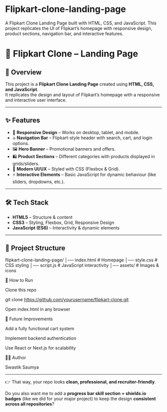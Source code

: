 # Flipkart-clone-landing-page
A Flipkart Clone Landing Page built with HTML, CSS, and JavaScript. This project replicates the UI of Flipkart’s homepage with responsive design, product sections, navigation bar, and interactive features.

# 🛒 Flipkart Clone – Landing Page  

## 📌 Overview  
This project is a **Flipkart Clone Landing Page** created using **HTML, CSS, and JavaScript**.  
It replicates the design and layout of Flipkart’s homepage with a responsive and interactive user interface.  

---

## ✨ Features  
- 📱 **Responsive Design** – Works on desktop, tablet, and mobile.  
- 🔝 **Navigation Bar** – Flipkart-style header with search, cart, and login options.  
- 🖼 **Hero Banner** – Promotional banners and offers.  
- 🛍 **Product Sections** – Different categories with products displayed in grids/sliders.  
- 🎨 **Modern UI/UX** – Styled with CSS (Flexbox & Grid).  
- ⚡ **Interactive Elements** – Basic JavaScript for dynamic behaviour (like sliders, dropdowns, etc.).  

---

## 🛠 Tech Stack  
- **HTML5** – Structure & content  
- **CSS3** – Styling, Flexbox, Grid, Responsive Design  
- **JavaScript (ES6)** – Interactivity & dynamic elements  

---

## 📂 Project Structure  

flipkart-clone-landing-page/
│── index.html       # Homepage
│── style.css        # CSS styling
│── script.js        # JavaScript interactivity
│── assets/          # Images & icons




🚀 How to Run

Clone this repo

git clone https://github.com/yourusername/flipkart-clone.git


Open index.html in any browser

🎯 Future Improvements

Add a fully functional cart system

Implement backend authentication

Use React or Next.js for scalability

👨‍💻 Author

Swastik Saumya







---

👉 That way, your repo looks **clean, professional, and recruiter-friendly**.  

Do you also want me to add a **progress bar skill section + shields.io badges** (like we did for your major project) to keep the design **consistent across all repositories**?
